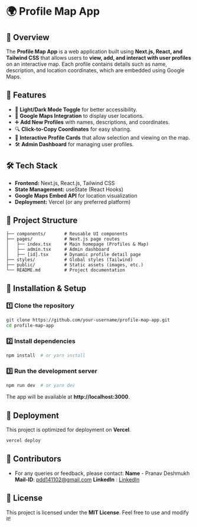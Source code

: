 # 🌍 Profile Map App

## 🚀 Overview
The **Profile Map App** is a web application built using **Next.js, React, and Tailwind CSS** that allows users to **view, add, and interact with user profiles** on an interactive map. Each profile contains details such as name, description, and location coordinates, which are embedded using Google Maps.

## 🎯 Features
- 🌙 **Light/Dark Mode Toggle** for better accessibility.
- 📍 **Google Maps Integration** to display user locations.
- ➕ **Add New Profiles** with names, descriptions, and coordinates.
- 🔍 **Click-to-Copy Coordinates** for easy sharing.
- 🔄 **Interactive Profile Cards** that allow selection and viewing on the map.
- 🛠 **Admin Dashboard** for managing user profiles.

## 🛠️ Tech Stack
- **Frontend:** Next.js, React.js, Tailwind CSS
- **State Management:** useState (React Hooks)
- **Google Maps Embed API** for location visualization
- **Deployment:** Vercel (or any preferred platform)

## 📂 Project Structure
```
├── components/       # Reusable UI components
├── pages/            # Next.js page routes
│   ├── index.tsx     # Main homepage (Profiles & Map)
│   ├── admin.tsx     # Admin dashboard
│   ├── [id].tsx      # Dynamic profile detail page
├── styles/           # Global styles (Tailwind)
├── public/           # Static assets (images, etc.)
└── README.md         # Project documentation
```

## 🔧 Installation & Setup
### 1️⃣ Clone the repository
```bash
git clone https://github.com/your-username/profile-map-app.git
cd profile-map-app
```
### 2️⃣ Install dependencies
```bash
npm install  # or yarn install
```
### 3️⃣ Run the development server
```bash
npm run dev  # or yarn dev
```
The app will be available at **http://localhost:3000**.

## 🚀 Deployment
This project is optimized for deployment on **Vercel**.
```bash
vercel deploy
```

## 🙌 Contributors
- For any queries or feedback, please contact:
**Name** - Pranav Deshmukh
**Mail-ID**: pdd141102@gmail.com
**LinkedIn** : [LinkedIn](https://www.linkedin.com/in/pranxxvv/)

## 📜 License
This project is licensed under the **MIT License**. Feel free to use and modify it!

